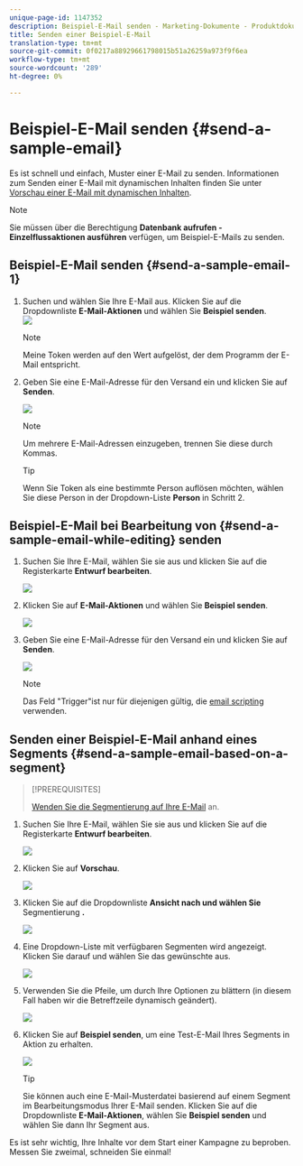 ```yaml
---
unique-page-id: 1147352
description: Beispiel-E-Mail senden - Marketing-Dokumente - Produktdokumentation
title: Senden einer Beispiel-E-Mail
translation-type: tm+mt
source-git-commit: 0f0217a88929661798015b51a26259a973f9f6ea
workflow-type: tm+mt
source-wordcount: '289'
ht-degree: 0%

---
```



# Beispiel-E-Mail senden {#send-a-sample-email}

Es ist schnell und einfach, Muster einer E-Mail zu senden. Informationen zum Senden einer E-Mail mit dynamischen Inhalten finden Sie unter [Vorschau einer E-Mail mit dynamischen Inhalten](/help/marketo/product-docs/email-marketing/general/functions-in-the-editor/preview-an-email-with-dynamic-content.md).

>[!NOTE]
>
>Sie müssen über die Berechtigung **Datenbank aufrufen - Einzelflussaktionen ausführen** verfügen, um Beispiel-E-Mails zu senden.

## Beispiel-E-Mail senden {#send-a-sample-email-1}

1. Suchen und wählen Sie Ihre E-Mail aus. Klicken Sie auf die Dropdownliste **E-Mail-Aktionen** und wählen Sie **Beispiel senden**.\
   ![](assets/one-281-29.jpg)

   >[!NOTE]
   >
   >Meine Token werden auf den Wert aufgelöst, der dem Programm der E-Mail entspricht.

1. Geben Sie eine E-Mail-Adresse für den Versand ein und klicken Sie auf **Senden**.

   ![](assets/two.png)

   >[!NOTE]
   >
   >Um mehrere E-Mail-Adressen einzugeben, trennen Sie diese durch Kommas.

   >[!TIP]
   >
   >Wenn Sie Token als eine bestimmte Person auflösen möchten, wählen Sie diese Person in der Dropdown-Liste **Person** in Schritt 2.

## Beispiel-E-Mail bei Bearbeitung von {#send-a-sample-email-while-editing} senden

1. Suchen Sie Ihre E-Mail, wählen Sie sie aus und klicken Sie auf die Registerkarte **Entwurf bearbeiten**.

   ![](assets/three-281-29.jpg)

1. Klicken Sie auf **E-Mail-Aktionen** und wählen Sie **Beispiel senden**.

   ![](assets/four.png)

1. Geben Sie eine E-Mail-Adresse für den Versand ein und klicken Sie auf **Senden**.

   ![](assets/two.png)

   >[!NOTE]
   >
   >Das Feld &quot;Trigger&quot;ist nur für diejenigen gültig, die [email scripting](https://developers.marketo.com/documentation/velocity-script/) verwenden.

## Senden einer Beispiel-E-Mail anhand eines Segments {#send-a-sample-email-based-on-a-segment}

>[!PREREQUISITES]
>
>[Wenden Sie die Segmentierung auf Ihre E-Mail](/help/marketo/product-docs/email-marketing/general/functions-in-the-editor/using-dynamic-content-in-an-email.md) an.

1. Suchen Sie Ihre E-Mail, wählen Sie sie aus und klicken Sie auf die Registerkarte **Entwurf bearbeiten**.

   ![](assets/three-281-29.jpg)

1. Klicken Sie auf **Vorschau**.

   ![](assets/1.png)

1. Klicken Sie auf die Dropdownliste **Ansicht nach und wählen Sie** Segmentierung **.**

   ![](assets/2.png)

1. Eine Dropdown-Liste mit verfügbaren Segmenten wird angezeigt. Klicken Sie darauf und wählen Sie das gewünschte aus.

   ![](assets/3.png)

1. Verwenden Sie die Pfeile, um durch Ihre Optionen zu blättern (in diesem Fall haben wir die Betreffzeile dynamisch geändert).

   ![](assets/4.png)

1. Klicken Sie auf **Beispiel senden**, um eine Test-E-Mail Ihres Segments in Aktion zu erhalten.

   ![](assets/5.png)

   >[!TIP]
   >
   >Sie können auch eine E-Mail-Musterdatei basierend auf einem Segment im Bearbeitungsmodus Ihrer E-Mail senden. Klicken Sie auf die Dropdownliste **E-Mail-Aktionen**, wählen Sie **Beispiel senden** und wählen Sie dann Ihr Segment aus.

Es ist sehr wichtig, Ihre Inhalte vor dem Start einer Kampagne zu beproben. Messen Sie zweimal, schneiden Sie einmal!
